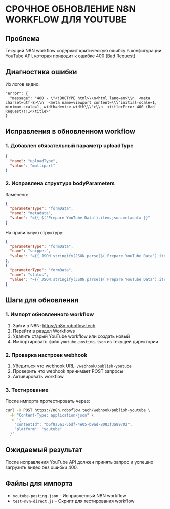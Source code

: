 # СРОЧНОЕ ОБНОВЛЕНИЕ N8N WORKFLOW ДЛЯ YOUTUBE

## Проблема
Текущий N8N workflow содержит критическую ошибку в конфигурации YouTube API, которая приводит к ошибке 400 (Bad Request).

## Диагностика ошибки
Из логов видно:
```
"error": {
  "message": "400 - \"<!DOCTYPE html>\\n<html lang=en>\\n  <meta charset=utf-8>\\n  <meta name=viewport content=\\\"initial-scale=1, minimum-scale=1, width=device-width\\\">\\n  <title>Error 400 (Bad Request)!!1</title>"
}
```

## Исправления в обновленном workflow

### 1. Добавлен обязательный параметр uploadType
```json
{
  "name": "uploadType",
  "value": "multipart"
}
```

### 2. Исправлена структура bodyParameters
Заменено:
```json
{
  "parameterType": "formData",
  "name": "metadata",
  "value": "={{ $('Prepare YouTube Data').item.json.metadata }}"
}
```

На правильную структуру:
```json
{
  "parameterType": "formData",
  "name": "snippet",
  "value": "={{ JSON.stringify(JSON.parse($('Prepare YouTube Data').item.json.metadata).snippet) }}"
},
{
  "parameterType": "formData", 
  "name": "status",
  "value": "={{ JSON.stringify(JSON.parse($('Prepare YouTube Data').item.json.metadata).status) }}"
}
```

## Шаги для обновления

### 1. Импорт обновленного workflow
1. Зайти в N8N: https://n8n.roboflow.tech
2. Перейти в раздел Workflows
3. Удалить старый YouTube workflow или создать новый
4. Импортировать файл `youtube-posting.json` из текущей директории

### 2. Проверка настроек webhook
1. Убедиться что webhook URL: `/webhook/publish-youtube`
2. Проверить что webhook принимает POST запросы
3. Активировать workflow

### 3. Тестирование
После импорта протестировать через:
```bash
curl -X POST https://n8n.roboflow.tech/webhook/publish-youtube \
  -H "Content-Type: application/json" \
  -d '{
    "contentId": "b6f8a5a1-5bdf-4e05-b9ad-8083f3a89702",
    "platform": "youtube"
  }'
```

## Ожидаемый результат
После исправления YouTube API должен принять запрос и успешно загрузить видео без ошибки 400.

## Файлы для импорта
- `youtube-posting.json` - Исправленный N8N workflow
- `test-n8n-direct.js` - Скрипт для тестирования workflow